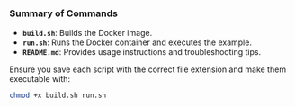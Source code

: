 ### Summary of Commands

- **`build.sh`**: Builds the Docker image.
- **`run.sh`**: Runs the Docker container and executes the example.
- **`README.md`**: Provides usage instructions and troubleshooting tips.

Ensure you save each script with the correct file extension and make them executable with:

```bash
chmod +x build.sh run.sh
